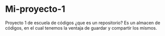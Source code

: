 # Mi-proyecto-1
Proyecto 1 de escuela de códigos
¿que es un repositorio?
Es un almacen de códigos, en el cual tenemos la ventaja de  guardar y compartir los mismos.
